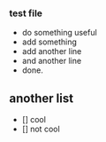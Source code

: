 ### test file 
- do something useful
- add something
- add another line
- and another line
- done.


## another list
- [] cool
- [] not cool

